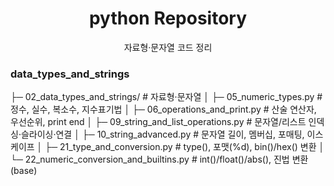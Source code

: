 

<h1 align="center">python Repository</h1>
<p align="center">
  <span>자료형·문자열 코드 정리</a></span><br/>
</p>

### data_types_and_strings
├─ 02_data_types_and_strings/               # 자료형·문자열
│  ├─ 05_numeric_types.py                   # 정수, 실수, 복소수, 지수표기법
│  ├─ 06_operations_and_print.py            # 산술 연산자, 우선순위, print end
│  ├─ 09_string_and_list_operations.py      # 문자열/리스트 인덱싱·슬라이싱·연결
│  ├─ 10_string_advanced.py                 # 문자열 길이, 멤버십, 포매팅, 이스케이프
│  ├─ 21_type_and_conversion.py             # type(), 포맷(%d), bin()/hex() 변환
│  └─ 22_numeric_conversion_and_builtins.py # int()/float()/abs(), 진법 변환(base)